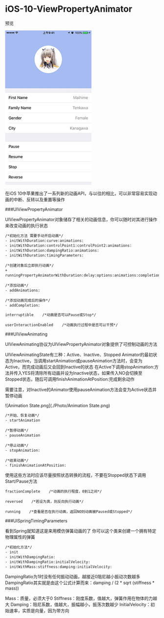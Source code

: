 # iOS-10-ViewPropertyAnimator

预览

![Demo.gif](./Photo/Demo.gif)

在iOS 10中苹果推出了一系列新的动画API，与以往的相比，可以非常容易实现动画的中断、反转以及重置等操作

###UIViewPropertyAnimator

UIViewPropertyAnimator对象储存了相关的动画信息，你可以随时对其进行操作来改变动画的执行状态

```
/*初始化方法 需要手动开启动画*/
- initWithDuration:curve:animations:
- initWithDuration:controlPoint1:controlPoint2:animations:
- initWithDuration:dampingRatio:animations:
- initWithDuration:timingParameters:

/*创建对象后立即执行动画*/
+ runningPropertyAnimatorWithDuration:delay:options:animations:completion:

/*添加动画*/
- addAnimations:

/*添加动画完成后的操作*/
- addCompletion:
```


```
interruptible    /*动画是否可以Pause或Stop*/

userInteractionEnabled    /*动画执行过程中是否可以干预*/
```

###UIViewAnimating

UIViewAnimating协议为UIViewPropertyAnimator对象提供了可控制动画的方法

UIViewAnimatingState有三种：Active、Inactive、Stopped
Animator的最初状态为Inactive，当调用startAnimation或pauseAnimation方法时，会变为Active，而完成动画后又会回到Inactive的状态
在Active下调用stopAnimation:方法并传入YES将清除所有动画并设为Inactive状态，如果传入NO会切换至Stopped状态，随后可调用finishAnimationAtPosition:完成剩余动作

需要注意，对Inactive的Animator使用pauseAnimation方法会变为Active状态并暂停动画

![Animation State.png](./Photo/Animation State.png)

```
/*开始、恢复动画*/
- startAnimation

/*暂停动画*/
- pauseAnimation

/*停止动画*/
- stopAnimation:

/*结束动画*/
- finishAnimationAtPosition:
```
使用这些方法时应该尽量按照状态转换的流程，不要在Stopped状态下调用Start/Pause方法

```
fractionComplete    /*动画的执行程度，0到1之间*/

reversed    /*若设为真，则反向执行动画*/

running    /*查看是否在执行动画，返回NO则动画被Paused或Stopped*/
```

###UISpringTimingParameters

看到Spring就知道这是来用模仿弹簧动画的了
你可以这个类来创建一个拥有特定物理属性的弹簧

```
/*初始化方法*/
- init
- initWithDampingRatio:
- initWithDampingRatio:initialVelocity:
- initWithMass:stiffness:damping:initialVelocity:
```
DampingRatio为1时没有任何振动动画，越接近0阻尼越小振动次数越多
DampingRatio其实就是由这个公式计算而来：damping / (2 \* sqrt (stiffness \* mass))

Mass：质量，必须大于0
Stiffness：刚度系数，值越大，弹簧作用在物体的力越大
Damping：阻尼系数，值越大，振幅越小，振荡次数越少
InitialVelocity：初始速率，实质是向量，因为带方向

